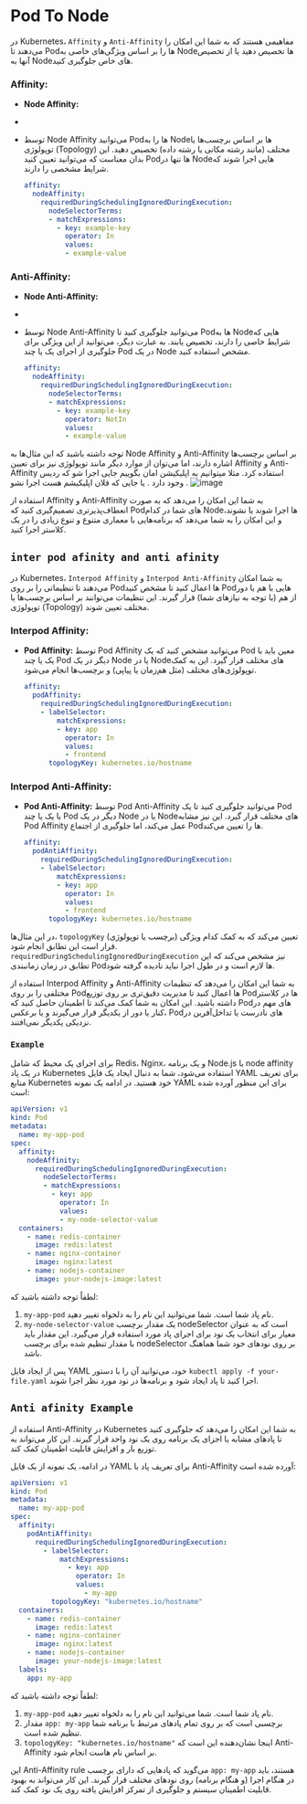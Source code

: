 # Pod To Node


در Kubernetes، `Affinity` و `Anti-Affinity` مفاهیمی هستند که به شما این امکان را می‌دهند تا Pod‌ها را بر اساس ویژگی‌های خاصی به Node‌ها تخصیص دهید یا از تخصیص آنها به Node‌های خاص جلوگیری کنید.

### Affinity:

- **Node Affinity:**
- 
- توسط Node Affinity می‌توانید Pod‌ها را به Node‌ها بر اساس برچسب‌ها یا توپولوژی (Topology) مختلف (مانند رشته مکانی یا رشته داده) تخصیص دهید. این بدان معناست که می‌توانید تعیین کنید Pod‌ها تنها در Node‌هایی اجرا شوند که شرایط مشخصی را دارند.

  ```yaml
  affinity:
    nodeAffinity:
      requiredDuringSchedulingIgnoredDuringExecution:
        nodeSelectorTerms:
        - matchExpressions:
          - key: example-key
            operator: In
            values:
            - example-value
  ```

### Anti-Affinity:

- **Node Anti-Affinity:**
-
- توسط Node Anti-Affinity می‌توانید جلوگیری کنید تا Pod‌ها به Node‌هایی که شرایط خاصی را دارند، تخصیص یابند. به عبارت دیگر، می‌توانید از این ویژگی برای جلوگیری از اجرای یک یا چند Pod در یک Node مشخص استفاده کنید.

  ```yaml
  affinity:
    nodeAffinity:
      requiredDuringSchedulingIgnoredDuringExecution:
        nodeSelectorTerms:
        - matchExpressions:
          - key: example-key
            operator: NotIn
            values:
            - example-value
  ```

توجه داشته باشید که این مثال‌ها به Node Affinity و Anti-Affinity بر اساس برچسب‌ها اشاره دارند، اما می‌توان از موارد دیگر مانند توپولوژی نیز برای تعیین Affinity و Anti-Affinity استفاده کرد.
مثلا میتوانیم به اپلیکیشن امان بگوییم جایی اجرا شو که ردیس وجود دارد . یا جایی که فلان اپلیکیشم هست اجرا نشو .
![image](https://github.com/milad6745/Kubernetes/assets/113288076/38358739-db88-4a86-8888-ba42ff4e8f25)


استفاده از Affinity و Anti-Affinity به شما این امکان را می‌دهد که به صورت انعطاف‌پذیرتری تصمیم‌گیری کنید که Pod‌های شما در کدام Node‌ها اجرا شوند یا نشوند، و این امکان را به شما می‌دهد که برنامه‌هایی با معماری متنوع و تنوع زیادی را در یک کلاستر اجرا کنید.

## `inter pod afinity and anti afinity`
در Kubernetes، `Interpod Affinity` و `Interpod Anti-Affinity` به شما امکان می‌دهند تا تنظیماتی را بر روی Pod‌ها اعمال کنید تا مشخص کنید Pod‌هایی با هم یا دور از هم (با توجه به نیازهای شما) قرار گیرند. این تنظیمات می‌توانند بر اساس برچسب‌ها یا توپولوژی (Topology) مختلف تعیین شوند.

### Interpod Affinity:

- **Pod Affinity:** توسط Pod Affinity می‌توانید مشخص کنید که یک Pod معین باید با یک یا چند Pod دیگر در یک Node یا در Node‌های مختلف قرار گیرد. این به کمک توپولوژی‌های مختلف (مثل هم‌زمان یا پیاپی) و برچسب‌ها انجام می‌شود.

  ```yaml
  affinity:
    podAffinity:
      requiredDuringSchedulingIgnoredDuringExecution:
      - labelSelector:
          matchExpressions:
          - key: app
            operator: In
            values:
            - frontend
        topologyKey: kubernetes.io/hostname
  ```

### Interpod Anti-Affinity:

- **Pod Anti-Affinity:** توسط Pod Anti-Affinity می‌توانید جلوگیری کنید تا یک Pod با یک یا چند Pod دیگر در یک Node یا در Node‌های مختلف قرار گیرد. این نیز مشابه Pod Affinity عمل می‌کند، اما جلوگیری از اجتماع Pod‌ها را تعیین می‌کند.

  ```yaml
  affinity:
    podAntiAffinity:
      requiredDuringSchedulingIgnoredDuringExecution:
      - labelSelector:
          matchExpressions:
          - key: app
            operator: In
            values:
            - frontend
        topologyKey: kubernetes.io/hostname
  ```

در این مثال‌ها، `topologyKey` تعیین می‌کند که به کمک کدام ویژگی (برچسب یا توپولوژی) قرار است این تطابق انجام شود. `requiredDuringSchedulingIgnoredDuringExecution` نیز مشخص می‌کند که این تطابق در زمان زمانبندی Pod‌ها لازم است و در طول اجرا نباید نادیده گرفته شود.

استفاده از Interpod Affinity و Anti-Affinity به شما این امکان را می‌دهد که تنظیمات مختلفی را بر روی Pod‌ها اعمال کنید تا مدیریت دقیق‌تری بر روی توزیع Pod‌ها در کلاستر داشته باشید. این امکان به شما کمک می‌کند تا اطمینان حاصل کنید که Pod‌های مهم در کنار یا دور از یکدیگر قرار می‌گیرند و یا برعکس، Pod‌های نادرست یا تداخل‌آفرین در نزدیکی یکدیگر نمی‌افتند.



### `Example`

برای اجرای یک محیط که شامل Redis، Nginx، و یک برنامه Node.js با node affinity در یک پاد Kubernetes استفاده می‌شود، شما به دنبال ایجاد یک فایل YAML برای تعریف منابع Kubernetes خود هستید. در ادامه یک نمونه YAML برای این منظور آورده شده است:

```yaml
apiVersion: v1
kind: Pod
metadata:
  name: my-app-pod
spec:
  affinity:
    nodeAffinity:
      requiredDuringSchedulingIgnoredDuringExecution:
        nodeSelectorTerms:
        - matchExpressions:
          - key: app
            operator: In
            values:
            - my-node-selector-value
  containers:
    - name: redis-container
      image: redis:latest
    - name: nginx-container
      image: nginx:latest
    - name: nodejs-container
      image: your-nodejs-image:latest
```

لطفاً توجه داشته باشید که:

1. `my-app-pod` نام پاد شما است. شما می‌توانید این نام را به دلخواه تغییر دهید.
2. `my-node-selector-value` یک مقدار برچسب nodeSelector است که به عنوان معیار برای انتخاب یک نود برای اجرای پاد مورد استفاده قرار می‌گیرد. این مقدار باید با مقدار تنظیم شده برای برچسب nodeSelector بر روی نودهای خود شما هماهنگ باشد.

پس از ایجاد فایل YAML خود، می‌توانید آن را با دستور `kubectl apply -f your-file.yaml` اجرا کنید تا پاد ایجاد شود و برنامه‌ها در نود مورد نظر اجرا شوند.


## `Anti afinity Example`

استفاده از Anti-Affinity در Kubernetes به شما این امکان را می‌دهد که جلوگیری کنید تا پادهای مشابه یا اجزای یک برنامه روی یک نود واحد قرار گیرند. این کار می‌تواند به توزیع بار و افزایش قابلیت اطمینان کمک کند.

در ادامه، یک نمونه از یک فایل YAML برای تعریف پاد با Anti-Affinity آورده شده است:

```yaml
apiVersion: v1
kind: Pod
metadata:
  name: my-app-pod
spec:
  affinity:
    podAntiAffinity:
      requiredDuringSchedulingIgnoredDuringExecution:
        - labelSelector:
            matchExpressions:
              - key: app
                operator: In
                values:
                  - my-app
          topologyKey: "kubernetes.io/hostname"
  containers:
    - name: redis-container
      image: redis:latest
    - name: nginx-container
      image: nginx:latest
    - name: nodejs-container
      image: your-nodejs-image:latest
  labels:
    app: my-app
```

لطفاً توجه داشته باشید که:

1. `my-app-pod` نام پاد شما است. شما می‌توانید این نام را به دلخواه تغییر دهید.
2. مقدار `app: my-app` برچسبی است که بر روی تمام پادهای مرتبط با برنامه شما تنظیم شده است.
3. `topologyKey: "kubernetes.io/hostname"` اینجا نشان‌دهنده این است که Anti-Affinity بر اساس نام هاست انجام شود.

این Anti-Affinity rule می‌گوید که پادهایی که دارای برچسب `app: my-app` هستند، باید در هنگام اجرا (و هنگام برنامه) روی نودهای مختلف قرار گیرند. این کار می‌تواند به بهبود قابلیت اطمینان سیستم و جلوگیری از تمرکز افزایش یافته روی یک نود کمک کند.
